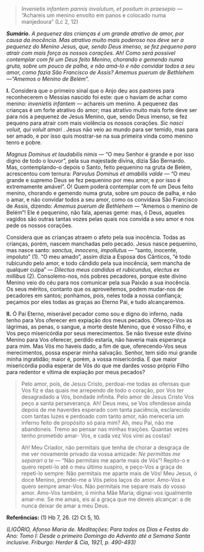 > *Invenietis infantem pannis involutum, et positum in praesepio* — “Achareis um menino envolto em panos e colocado numa manjedoura” (Lc 2, 12)

***Sumário.** A pequenez das crianças é um grande atrativo de amor, por causa da inocência. Mas atrativo muito mais poderoso nos deve ser a pequenez do Menino Jesus, que, sendo Deus imenso, se fez pequeno para atrair com mais força os nossos corações. Ah! Como será possível contemplar com fé um Deus feito Menino, chorando e gemendo numa gruta, sobre um pouco de palha, e não amá-lo e não convidar todos a seu amor, como fazia São Francisco de Assis? Amemus puerum de Bethlehem —“Amemos o Menino de Belém”.*

**I.** Considera que o primeiro sinal que o Anjo deu aos pastores para reconhecerem o Messias nascido foi este: que o haviam de achar como menino: *invenietis infantem* — achareis um menino. A pequenez das crianças é um forte atrativo do amor; mas atrativo muito mais forte deve ser para nós a pequenez de Jesus Menino, que, sendo Deus imenso, se fez pequeno para atrair com mais violência os nossos corações. *Sic nasci voluit, qui voluit amari* . Jesus não veio ao mundo para ser temido, mas para ser amado, e por isso quis mostrar-se na sua primeira vinda como menino tenro e pobre.

*Magnus Dominus et laudabilis nimis* — “O meu Senhor é grande e por isso digno de todo o louvor”, pela sua majestade divina, dizia São Bernardo. Mas, contemplando-o depois o Santo, feito pequenino na gruta de Belém, acrescentou com ternura: *Parvulus Dominus et amabilis valde* — “O meu grande e supremo Deus se fez pequenino por meu amor, e por isso é extremamente amável”. Ó! Quem poderá contemplar com fé um Deus feito menino, chorando e gemendo numa gruta, sobre um pouco de palha, e não o amar, e não convidar todos a seu amor, como os convidava São Francisco de Assis, dizendo: *Amemus puerum de Bethlehem* — “Amemos o menino de Belém”! Ele é pequenino, não fala, apenas geme: mas, ó Deus, aqueles vagidos são outras tantas vozes pelas quais nos convida a seu amor e nos pede os nossos corações.

Considera que as crianças atraem o afeto pela sua inocência. Todas as crianças, porém, nascem manchadas pelo pecado. Jesus nasce pequenino, mas nasce santo: *sanctus, innocens, impollutus* — “santo, inocente, impoluto” (1). “O meu amado”, assim dizia a Esposa dos Cânticos, “é todo rubicundo pelo amor, e todo cândido pela sua inocência, sem mancha de qualquer culpa” — *Dilectus meus candidus et rubicundus, electus ex millibus* (2). Consolemo-nos, nós pobres pecadores, porque este divino Menino veio do céu para nos comunicar pela sua Paixão a sua inocência. Os seus méritos, contanto que os aproveitemos, podem mudar-nos de pecadores em santos; ponhamos, pois, neles toda a nossa confiança; peçamos por eles todas as graças ao Eterno Pai, e tudo alcançaremos.

**II.** Ó Pai Eterno, miserável pecador como sou e digno do inferno, nada tenho para Vos oferecer em expiação dos meus pecados. Ofereço-Vos as lágrimas, as penas, o sangue, a morte deste Menino, que é vosso Filho, e Vos peço misericórdia por seus merecimentos. Se não tivesse este divino Menino para Vos oferecer, perdido estaria, não haveria mais esperança para mim. Mas Vós mo haveis dado, a fim de que, oferecendo-Vos seus merecimentos, possa esperar minha salvação. Senhor, tem sido mui grande minha ingratidão; maior é, porém, a vossa misericórdia. E que maior misericórdia podia esperar de Vós do que me dardes vosso próprio Filho para redentor e vítima de expiação por meus pecados?
>
> Pelo amor, pois, de Jesus Cristo, perdoai-me todas as ofensas que Vos fiz e das quais me arrependo de todo o coração, por Vos ter desagradado a Vós, bondade infinita. Pelo amor de Jesus Cristo Vos peço a santa perseverança. Ah! Deus meu, se Vos ofendesse ainda depois de me haverdes esperado com tanta paciência, esclarecido com tantas luzes e perdoado com tanto amor, não mereceria um inferno feito de propósito só para mim? Ah, meu Pai, não me abandoneis. Tremo ao pensar nas minhas traições. Quantas vezes tenho prometido amar- Vos, e cada vez Vos virei as costas!
>
> Ah! Meu Criador, não permitais que tenha de chorar a desgraça de me ver novamente privado da vossa amizade: *Ne permittas me separari a te* — “Não permitais me aparte mais de Vós”! Repito-o e quero repeti-lo até o meu último suspiro, e peço-Vos a graça de repeti-lo sempre: Não permitais me aparte mais de Vós! Meu Jesus, ó doce Menino, prendei-me a Vós pelos laços do amor. Amo-Vos e quero sempre amar-Vos. Não permitais me separe mais do vosso amor. Amo-Vos também, ó minha Mãe Maria; dignai-vos igualmente amar-me. Se me amais, eis aí a graça que me deveis alcançar: a de nunca deixar de amar a meu Deus.

**Referências:** (1) Hb 7, 26. (2) Ct 5, 10.

*(LIGÓRIO, Afonso Maria de. Meditações: Para todos os Dias e Festas do Ano: Tomo I: Desde o primeiro Domingo do Advento até a Semana Santa inclusive. Friburgo: Herder & Cia, 1921, p. 490-493)*
